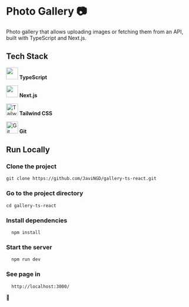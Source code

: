 # Photo Gallery 📷

Photo gallery that allows uploading images or fetching them from an API, built with TypeScript and Next.js.

## Tech Stack

<img src="https://simpleicons.org/icons/typescript.svg" alt="" width="32" height="32"> **TypeScript**

<img src="https://simpleicons.org/icons/nextdotjs.svg" alt="" width="32" height="32"> **Next.js**

<img src="https://simpleicons.org/icons/tailwindcss.svg" alt="Tailwind CSS" width="32" height="32"> **Tailwind CSS**  

<img src="https://simpleicons.org/icons/git.svg" alt="Git" width="32" height="32"> **Git**  

## Run Locally 

### Clone the project
```plaintext
git clone https://github.com/JaviNGD/gallery-ts-react.git
```

### Go to the project directory
```plaintext
cd gallery-ts-react
```

### Install dependencies
```plaintext
  npm install
```

### Start the server
```plaintext
  npm run dev
```

### See page in
```plaintext
  http://localhost:3000/
```

📸
